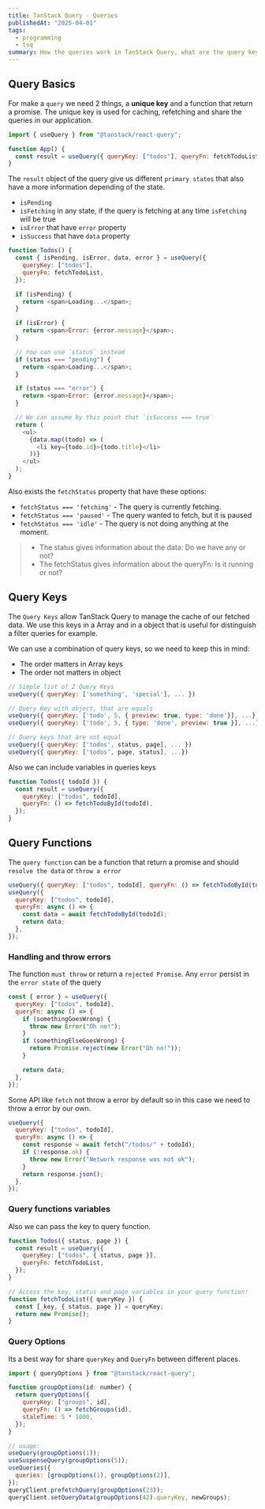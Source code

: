 ```yaml
---
title: TanStack Query - Queries
publishedAt: "2025-04-01"
tags:
  - programming
  - tsq
summary: How the queries work in TanStack Query, what are the query keys, what are the QueryFn.
---
```


## Query Basics

For make a `query` we need 2 things, a **unique key** and a function that return a promise.
The unique key is used for caching, refetching and share the queries in our application.

```js
import { useQuery } from "@tanstack/react-query";

function App() {
  const result = useQuery({ queryKey: ["todos"], queryFn: fetchTodoList });
}
```

The `result` object of the query give us different `primary states` that also have a more information depending of the state.

- `isPending`
- `isFetching` in any state, if the query is fetching at any time `isFetching` will be true
- `isError` that have `error` property
- `isSuccess` that have `data` property

```js
function Todos() {
  const { isPending, isError, data, error } = useQuery({
    queryKey: ["todos"],
    queryFn: fetchTodoList,
  });

  if (isPending) {
    return <span>Loading...</span>;
  }

  if (isError) {
    return <span>Error: {error.message}</span>;
  }

  // You can use `status` instead
  if (status === "pending") {
    return <span>Loading...</span>;
  }

  if (status === "error") {
    return <span>Error: {error.message}</span>;
  }

  // We can assume by this point that `isSuccess === true`
  return (
    <ul>
      {data.map((todo) => (
        <li key={todo.id}>{todo.title}</li>
      ))}
    </ul>
  );
}
```

Also exists the `fetchStatus` property that have these options:

- `fetchStatus === 'fetching'` - The query is currently fetching.
- `fetchStatus === 'paused'` - The query wanted to fetch, but it is paused
- `fetchStatus === 'idle'` - The query is not doing anything at the moment.

> - The status gives information about the data: Do we have any or not?
> - The fetchStatus gives information about the queryFn: Is it running or not?

## Query Keys

The `Query Keys` allow TanStack Query to manage the cache of our fetched data. We use this keys in a Array and in a object that is useful for distinguish a filter queries for example.

We can use a combination of query keys, so we need to keep this in mind:

- The order matters in Array keys
- The order not matters in object

```js
// Simple list of 2 Query Keys
useQuery({ queryKey: ['something', 'special'], ... })

// Query Key with object, that are equals
useQuery({ queryKey: ['todo', 5, { preview: true, type: 'done'}], ...})
useQuery({ queryKey: ['todo', 5, { type: 'done', preview: true }], ...})

// Query keys that are not equal
useQuery({ queryKey: ['todos', status, page], ... })
useQuery({ queryKey: ['todos', page, status], ...})
```

Also we can include variables in queries keys

```js
function Todos({ todoId }) {
  const result = useQuery({
    queryKey: ["todos", todoId],
    queryFn: () => fetchTodoById(todoId),
  });
}
```

## Query Functions

The `query function` can be a function that return a promise and should `resolve the data` or `throw a error`

```js
useQuery({ queryKey: ["todos", todoId], queryFn: () => fetchTodoById(todoId) });
useQuery({
  queryKey: ["todos", todoId],
  queryFn: async () => {
    const data = await fetchTodoById(todoId);
    return data;
  },
});
```

### Handling and throw errors

The function `must throw` or return a `rejected Promise`. Any `error` persist in the `error state` of the query

```js
const { error } = useQuery({
  queryKey: ["todos", todoId],
  queryFn: async () => {
    if (somethingGoesWrong) {
      throw new Error("Oh no!");
    }
    if (somethingElseGoesWrong) {
      return Promise.reject(new Error("Oh no!"));
    }

    return data;
  },
});
```

Some API like `fetch` not throw a error by default so in this case we need to throw a error by our own.

```js
useQuery({
  queryKey: ["todos", todoId],
  queryFn: async () => {
    const response = await fetch("/todos/" + todoId);
    if (!response.ok) {
      throw new Error("Network response was not ok");
    }
    return response.json();
  },
});
```

### Query functions variables

Also we can pass the key to query function.

```js
function Todos({ status, page }) {
  const result = useQuery({
    queryKey: ["todos", { status, page }],
    queryFn: fetchTodoList,
  });
}

// Access the key, status and page variables in your query function!
function fetchTodoList({ queryKey }) {
  const [_key, { status, page }] = queryKey;
  return new Promise();
}
```

### Query Options

Its a best way for share `queryKey` and `QueryFn` between different places.

```js
import { queryOptions } from "@tanstack/react-query";

function groupOptions(id: number) {
  return queryOptions({
    queryKey: ["groups", id],
    queryFn: () => fetchGroups(id),
    staleTime: 5 * 1000,
  });
}

// usage:
useQuery(groupOptions(1));
useSuspenseQuery(groupOptions(5));
useQueries({
  queries: [groupOptions(1), groupOptions(2)],
});
queryClient.prefetchQuery(groupOptions(23));
queryClient.setQueryData(groupOptions(42).queryKey, newGroups);
```
